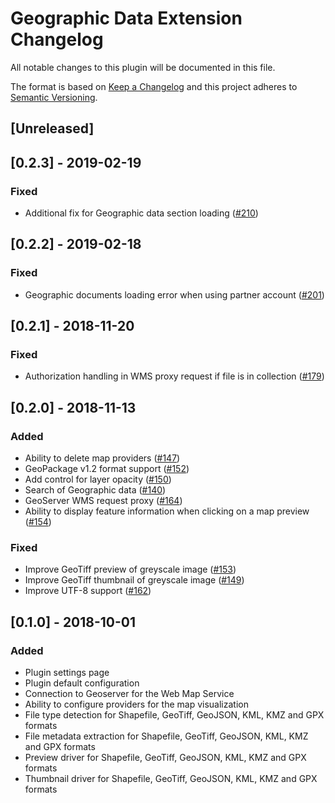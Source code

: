 # Geographic Data Extension Changelog

All notable changes to this plugin will be documented in this file.

The format is based on [Keep a Changelog](http://keepachangelog.com/en/0.3.0/) 
and this project adheres to [Semantic Versioning](http://semver.org/).

## [Unreleased]

## [0.2.3] - 2019-02-19

### Fixed

- Additional fix for Geographic data section loading ([#210](https://github.com/k-box/k-box/pull/210))

## [0.2.2] - 2019-02-18

### Fixed

- Geographic documents loading error when using partner account ([#201](https://github.com/k-box/k-box/pull/201))


## [0.2.1] - 2018-11-20

### Fixed

- Authorization handling in WMS proxy request if file is in collection ([#179](https://github.com/k-box/k-box/pull/179))

## [0.2.0] - 2018-11-13

### Added

- Ability to delete map providers ([#147](https://github.com/k-box/k-box/pull/147))
- GeoPackage v1.2 format support ([#152](https://github.com/k-box/k-box/pull/152)) 
- Add control for layer opacity ([#150](https://github.com/k-box/k-box/pull/150)) 
- Search of Geographic data ([#140](https://github.com/k-box/k-box/pull/140))
- GeoServer WMS request proxy ([#164](https://github.com/k-box/k-box/pull/164)) 
- Ability to display feature information when clicking on a map preview ([#154](https://github.com/k-box/k-box/pull/154))

### Fixed

- Improve GeoTiff preview of greyscale image ([#153](https://github.com/k-box/k-box/pull/153)) 
- Improve GeoTiff thumbnail of greyscale image ([#149](https://github.com/k-box/k-box/pull/149)) 
- Improve UTF-8 support ([#162](https://github.com/k-box/k-box/pull/162)) 

## [0.1.0] - 2018-10-01

### Added

- Plugin settings page
- Plugin default configuration
- Connection to Geoserver for the Web Map Service
- Ability to configure providers for the map visualization
- File type detection for Shapefile, GeoTiff, GeoJSON, KML, KMZ and GPX formats
- File metadata extraction for Shapefile, GeoTiff, GeoJSON, KML, KMZ and GPX formats
- Preview driver for Shapefile, GeoTiff, GeoJSON, KML, KMZ and GPX formats
- Thumbnail driver for Shapefile, GeoTiff, GeoJSON, KML, KMZ and GPX formats
